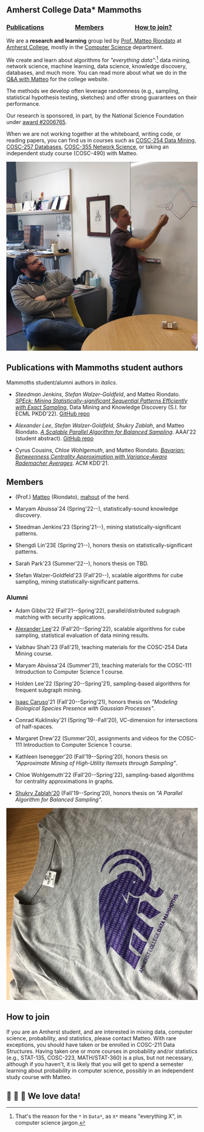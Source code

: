 ## Amherst College Data* Mammoths

### [Publications](#pubs)     [Members](#members)     [How to join?](#join)

We are a **research and learning** group led by [Prof. Matteo
Riondato](http://matteo.rionda.to) at [Amherst College](https://www.amherst.edu),
mostly in the [Computer Science](https://cs.amherst.edu) department.

We create and learn about algorithms for *"everything data"*:[^1] data mining,
network science, machine learning, data science, knowledge discovery, databases,
and much more. You can read more about what we do in the [Q&A with
Matteo](https://www.amherst.edu/news/news_releases/2020/9-2020/computer-science-for-science)
for the college website.

The methods we develop often leverage randomness (e.g., sampling, statistical
hypothesis testing, sketches) and offer strong guarantees on their performance.

Our research is sponsored, in part, by the National Science Foundation under
[award #2006765](https://www.nsf.gov/awardsearch/showAward?AWD_ID=2006765).

When we are not working together at the whiteboard, writing code, or reading
papers, you can find us in courses such as [COSC-254 Data
Mining](https://www.amherst.edu/academiclife/departments/courses/2021S/COSC/COSC-254-2021S),
[COSC-257
Databases](https://www.amherst.edu/academiclife/departments/courses/1920F/COSC/COSC-257-1920F),
[COSC-355 Network
Science](https://www.amherst.edu/academiclife/departments/courses/1920S/COSC/COSC-355-1920S),
or taking an independent study course (COSC-490) with Matteo.

[//]: # "Comment: the footnote below must be all in a single line"

 [^1]: That's the reason for the `*` in `Data*`, as `X*` means "everything X", in computer science jargon.

![Data* Mammoths at work: Matteo and Conrad working on graph algorithms at the whiteboard](img/matteoconrad.png)

## <a id="pubs"></a> Publications with Mammoths student authors
Mammoths student/alumni authors in *italics*.

* *Steedman Jenkins*, *Stefan Walzer-Goldfeld*, and Matteo Riondato. [*SPEck:
    Mining Statistically-significant Sequential Patterns Efficiently with Exact
    Sampling*](https://github.com/acdmammoths/SPEck-code/raw/main/JenkinsEtAl-SPEck-DMKD22.pdf),
    Data Mining and Knowledge Discovery (S.I. for ECML PKDD'22). [GitHub
    repo](https://github.com/acdmammoths/SPEck-code)

* *Alexander Lee*, *Stefan Walzer-Goldfeld*, *Shukry Zablah*, and Matteo
    Riondato. [*A Scalable Parallel Algorithm for Balanced
    Sampling*](https://github.com/acdmammoths/parallelcubesampling/raw/main/paper/cubesampling.pdf).
    AAAI'22 (student abstract). [GitHub
    repo](https://github.com/acdmammoths/parallelcubesampling)

* Cyrus Cousins, *Chloe Wohlgemuth*, and Matteo Riondato. [*Bavarian: Betweenness
    Centrality Approximation with Variance-Aware Rademacher
    Averages*](/pubs/CousinsEtAl-BavarianBetweennessCentralityApproximationWithVarianceAwareRademacherAverages-KDD21.pdf).
    ACM KDD'21.

## <a id="members"></a> Members

* (Prof.) [Matteo](http://matteo.rionda.to) (Riondato),
    [mahout](https://en.wikipedia.org/wiki/Mahout) of the herd.

[//]: # "Comment: alphabetical by last name"

* Maryam Abuissa'24 (Spring'22--), statistically-sound knowledge discovery.

* Steedman Jenkins'23 (Spring'21--), mining statistically-significant patterns.

* Shengdi Lin'23E (Spring'21--), honors thesis on statistically-significant
    patterns.

* Sarah Park'23 (Summer'22--), honors thesis on TBD.

* Stefan Walzer-Goldfeld'23 (Fall'20--), scalable algorithms for cube sampling,
    mining statistically-significant patterns.

### Alumni

[//]: # "Comment: Most recent first, then alphabetical by last name"

* Adam Gibbs'22 (Fall'21--Spring'22), parallel/distributed subgraph matching
    with security applications.

* [Alexander Lee](https://www.alexanderwlee.com)'22 (Fall'20--Spring'22),
    scalable algorithms for cube sampling, statistical evaluation of data mining
    results.

* Vaibhav Shah'23 (Fall'21), teaching materials for the COSC-254 Data Mining
    course.

* Maryam Abuissa'24 (Summer'21), teaching materials for the COSC-111
    Introduction to Computer Science 1 course.

* Holden Lee'22 (Spring'20--Spring'21), sampling-based algorithms for frequent
    subgraph mining.

* [Isaac Caruso](https://icaruso21.github.io/)'21 (Fall'20--Spring'21), honors
    thesis on *"Modeling Biological Species Presence with Gaussian Processes"*.

* Conrad Kuklinsky'21 (Spring'19--Fall'20), VC-dimension for intersections of
    half-spaces.

* Margaret Drew'22 (Summer'20), assignments and videos for the COSC-111
    Introduction to Computer Science 1 course.

* Kathleen Isenegger'20 (Fall'19--Spring'20), honors thesis on *"Approximate
    Mining of High-Utility Itemsets through Sampling"*.

* Chloe Wohlgemuth'22 (Fall'20--Spring'22), sampling-based algorithms for
    centrality approximations in graphs.

* [Shukry Zablah'20](https://www.shukryzablah.com) (Fall'19--Spring'20), honors
    thesis on *"A Parallel Algorithm for Balanced Sampling"*.

![The Data* Mammoths T-Shirt](img/datamammothstshirt.png)

## <a id="join"></a> How to join

If you are an Amherst student, and are interested in mixing data, computer
science, probability, and statistics, please contact Matteo. With rare
exceptions, you should have taken or be enrolled in COSC-211 Data Structures.
Having taken one or more courses in probability and/or statistics (e.g.,
STAT-135, COSC-223, MATH/STAT-360) is a plus, but not necessary, although if you
haven't, it is likely that you will get to spend a semester learning about
probability in computer science, possibly in an independent study course with
Matteo.

## 🐘 💜 💾  We love data!

[//]: # "Comment: :elephant: :purple_heart: :floppy_disk:"
